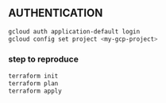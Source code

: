 ## AUTHENTICATION
```bash
gcloud auth application-default login
gcloud config set project <my-gcp-project>
```

### step to reproduce
```bash
terraform init
terraform plan 
terraform apply
```

